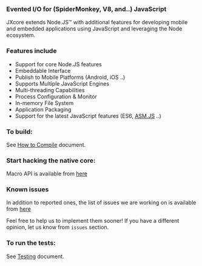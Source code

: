 ### Evented I/O for (SpiderMonkey, V8, and..) JavaScript

JXcore extends Node.JS™ with additional features for developing mobile and embedded applications using JavaScript and leveraging the Node ecosystem.

### Features include

  - Support for core Node.JS features
  - Embeddable Interface
  - Publish to Mobile Platforms (Android, iOS ..)
  - Supports Multiple JavaScript Engines
  - Multi-threading Capabilities
  - Process Configuration & Monitor
  - In-memory File System
  - Application Packaging
  - Support for the latest JavaScript features (ES6, [ASM.JS](https://github.com/jxcore/jxcore/blob/master/doc/api/globals.markdown#requirewithasmjs) ..)

### To build:

See [How to Compile](doc/HOW_TO_COMPILE.md) document.

### Start hacking the native core:

Macro API is available from [here](doc/native)

### Known issues 

In addition to reported ones, the list of issues we are working on is available from [here](https://github.com/Nubisa/jxcore/blob/master/known_issues.md)

Feel free to help us to implement them sooner! If you have a different opinion, let us know from `issues` section. 

### To run the tests:

See [Testing](doc/TESTING.md) document.
